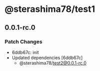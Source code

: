 # @sterashima78/test1

## 0.0.1-rc.0

### Patch Changes

- 6ddb67c: init
- Updated dependencies [6ddb67c]
  - @sterashima78/test2@0.0.1-rc.0
